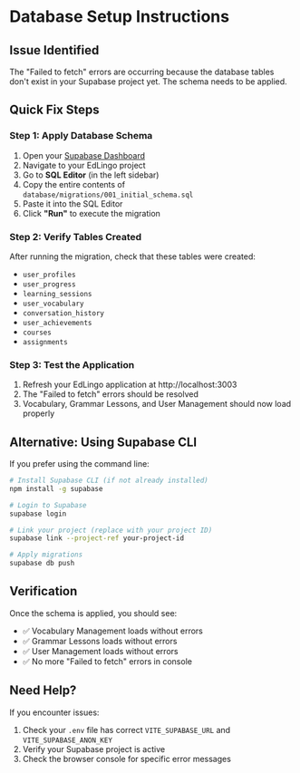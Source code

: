 # Database Setup Instructions

## Issue Identified
The "Failed to fetch" errors are occurring because the database tables don't exist in your Supabase project yet. The schema needs to be applied.

## Quick Fix Steps

### Step 1: Apply Database Schema
1. Open your [Supabase Dashboard](https://supabase.com/dashboard)
2. Navigate to your EdLingo project
3. Go to **SQL Editor** (in the left sidebar)
4. Copy the entire contents of `database/migrations/001_initial_schema.sql`
5. Paste it into the SQL Editor
6. Click **"Run"** to execute the migration

### Step 2: Verify Tables Created
After running the migration, check that these tables were created:
- `user_profiles`
- `user_progress` 
- `learning_sessions`
- `user_vocabulary`
- `conversation_history`
- `user_achievements`
- `courses`
- `assignments`

### Step 3: Test the Application
1. Refresh your EdLingo application at http://localhost:3003
2. The "Failed to fetch" errors should be resolved
3. Vocabulary, Grammar Lessons, and User Management should now load properly

## Alternative: Using Supabase CLI
If you prefer using the command line:

```bash
# Install Supabase CLI (if not already installed)
npm install -g supabase

# Login to Supabase
supabase login

# Link your project (replace with your project ID)
supabase link --project-ref your-project-id

# Apply migrations
supabase db push
```

## Verification
Once the schema is applied, you should see:
- ✅ Vocabulary Management loads without errors
- ✅ Grammar Lessons loads without errors  
- ✅ User Management loads without errors
- ✅ No more "Failed to fetch" errors in console

## Need Help?
If you encounter issues:
1. Check your `.env` file has correct `VITE_SUPABASE_URL` and `VITE_SUPABASE_ANON_KEY`
2. Verify your Supabase project is active
3. Check the browser console for specific error messages